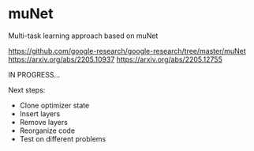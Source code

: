 # muNet
Multi-task learning approach based on muNet 

https://github.com/google-research/google-research/tree/master/muNet
https://arxiv.org/abs/2205.10937
https://arxiv.org/abs/2205.12755

IN PROGRESS...

Next steps:
* Clone optimizer state
* Insert layers
* Remove layers
* Reorganize code
* Test on different problems


